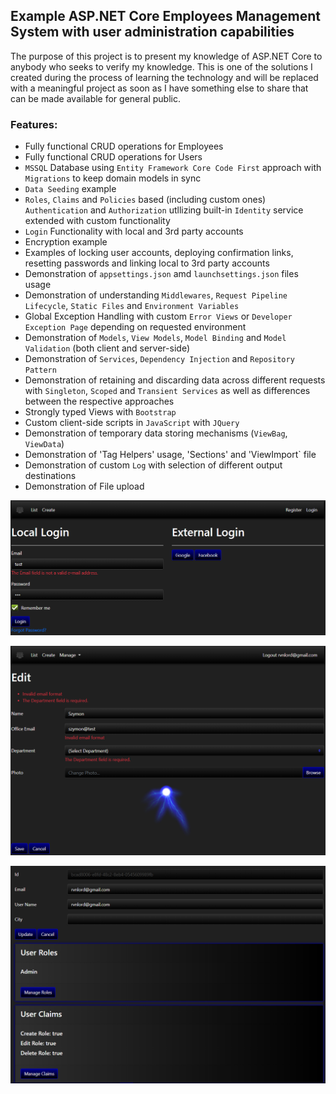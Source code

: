 ## Example ASP.NET Core Employees Management System with user administration capabilities

The purpose of this project is to present my knowledge of ASP.NET Core to anybody who seeks to verify my knowledge. This is one of the solutions I created during the process of learning the technology and will be replaced with a meaningful project as soon as I have something else to share that can be made available for general public.
   
### Features:

* Fully functional CRUD operations for Employees
* Fully functional CRUD operations for Users 
* `MSSQL` Database using `Entity Framework Core Code First` approach with `Migrations` to keep domain models in sync 
* `Data Seeding` example
* `Roles`, `Claims` and `Policies` based (including custom ones) `Authentication` and `Authorization` utllizing built-in `Identity` service extended with custom functionality
* `Login` Functionality with local and 3rd party accounts
* Encryption example
* Examples of locking user accounts, deploying confirmation links, resetting passwords and linking local to 3rd party accounts
* Demonstration of `appsettings.json` amd `launchsettings.json` files usage
* Demonstration of understanding `Middlewares`, `Request Pipeline Lifecycle`, `Static Files` and `Environment Variables`
* Global Exception Handling with custom `Error Views` or `Developer Exception Page` depending on requested environment
* Demonstration of `Models`, `View Models`, `Model Binding` and `Model Validation` (both client and server-side)
* Demonstration of `Services`, `Dependency Injection` and `Repository Pattern`
* Demonstration of retaining and discarding data across different requests with `Singleton`, `Scoped` and `Transient Services` as well as differences between the respective approaches
* Strongly typed Views with `Bootstrap`
* Custom client-side scripts in `JavaScript` with `JQuery`
* Demonstration of temporary data storing mechanisms (`ViewBag`, `ViewData`)
* Demonstration of 'Tag Helpers' usage, 'Sections' and 'ViewImport` file
* Demonstration of custom `Log` with selection of different output destinations
* Demonstration of File upload

![1](/Images/2020-02-23_182718.png?raw=true)

![2](/Images/2020-02-23_182607.png?raw=true)

![3](/Images/2020-02-23_182427.png?raw=true)








